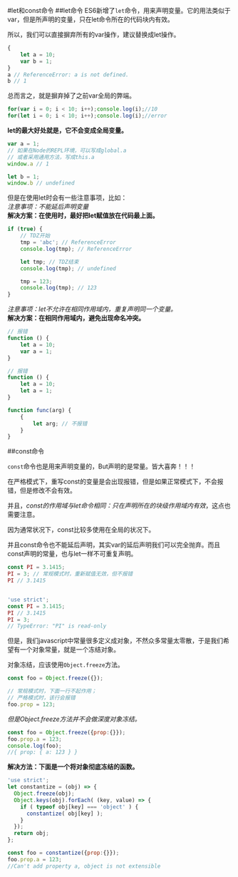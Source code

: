 #let和const命令
##let命令
ES6新增了`let`命令，用来声明变量。它的用法类似于var，但是所声明的变量，只在let命令所在的代码块内有效。

所以，我们可以直接摒弃所有的var操作，建议替换成let操作。

```javascript
{
	let a = 10;
	var b = 1;
}
a // ReferenceError: a is not defined.
b // 1
```
	
总而言之，就是摒弃掉了之前var全局的弊端。
```javascript
for(var i = 0; i < 10; i++);console.log(i);//10
for(let i = 0; i < 10; i++);console.log(i);//error
```
**let的最大好处就是，它不会变成全局变量。**

```javascript
var a = 1;
// 如果在Node的REPL环境，可以写成global.a
// 或者采用通用方法，写成this.a
window.a // 1

let b = 1;
window.b // undefined
```
但是在使用let时会有一些注意事项，比如：  
_注意事项：不能延后声明变量_  
**解决方案：在使用时，最好把let赋值放在代码最上面。**

```javascript
if (true) {
	// TDZ开始
	tmp = 'abc'; // ReferenceError
	console.log(tmp); // ReferenceError

	let tmp; // TDZ结束
	console.log(tmp); // undefined

	tmp = 123;
	console.log(tmp); // 123
}
```
_注意事项：let不允许在相同作用域内，重复声明同一个变量。_  
**解决方案：在相同作用域内，避免出现命名冲突。**

```javascript
// 报错
function () {
	let a = 10;
	var a = 1;
}

// 报错
function () {
	let a = 10;
	let a = 1;
}

function func(arg) {
	{
		let arg; // 不报错
	}
}
```
##const命令

`const`命令也是用来声明变量的，But声明的是常量。皆大喜奔！！！

在严格模式下，重写const的变量是会出现报错，但是如果正常模式下，不会报错，但是修改不会有效。

并且，*const的作用域与let命令相同：只在声明所在的块级作用域内有效*，这点也需要注意。

因为通常状况下，const比较多使用在全局的状况下。

并且const命令也不能延后声明，其实var的延后声明我们可以完全抛弃。而且const声明的常量，也与let一样不可重复声明。

```javascript
const PI = 3.1415;
PI = 3; // 常规模式时，重新赋值无效，但不报错
PI // 3.1415


'use strict';
const PI = 3.1415;
PI // 3.1415
PI = 3;
// TypeError: "PI" is read-only

```
但是，我们javascript中常量很多定义成对象，不然众多常量太零散，于是我们希望有一个对象常量，就是一个冻结对象。

对象冻结，应该使用`Object.freeze`方法。

```javascript
const foo = Object.freeze({});

// 常规模式时，下面一行不起作用；
// 严格模式时，该行会报错
foo.prop = 123;
```
*但是Object.freeze方法并不会做深度对象冻结。*
```javascript
const foo = Object.freeze({prop:{}});
foo.prop.a = 123;
console.log(foo);
//{ prop: { a: 123 } }
```
**解决方法：下面是一个将对象彻底冻结的函数。**

```javascript
'use strict';
let constantize = (obj) => {
  Object.freeze(obj);
  Object.keys(obj).forEach( (key, value) => {
    if ( typeof obj[key] === 'object' ) {
      constantize( obj[key] );
    }
  });
  return obj;
};

const foo = constantize({prop:{}});
foo.prop.a = 123;
//Can't add property a, object is not extensible
```
